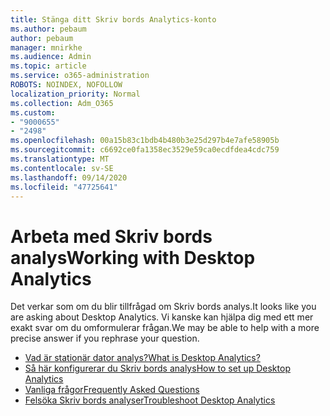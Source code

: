 ```yaml
---
title: Stänga ditt Skriv bords Analytics-konto
ms.author: pebaum
author: pebaum
manager: mnirkhe
ms.audience: Admin
ms.topic: article
ms.service: o365-administration
ROBOTS: NOINDEX, NOFOLLOW
localization_priority: Normal
ms.collection: Adm_O365
ms.custom:
- "9000655"
- "2498"
ms.openlocfilehash: 00a15b83c1bdb4b480b3e25d297b4e7afe58905b
ms.sourcegitcommit: c6692ce0fa1358ec3529e59ca0ecdfdea4cdc759
ms.translationtype: MT
ms.contentlocale: sv-SE
ms.lasthandoff: 09/14/2020
ms.locfileid: "47725641"
---
```

# <a name="working-with-desktop-analytics"></a><span data-ttu-id="ce4b3-102">Arbeta med Skriv bords analys</span><span class="sxs-lookup"><span data-stu-id="ce4b3-102">Working with Desktop Analytics</span></span>

<span data-ttu-id="ce4b3-103">Det verkar som om du blir tillfrågad om Skriv bords analys.</span><span class="sxs-lookup"><span data-stu-id="ce4b3-103">It looks like you are asking about Desktop Analytics.</span></span> <span data-ttu-id="ce4b3-104">Vi kanske kan hjälpa dig med ett mer exakt svar om du omformulerar frågan.</span><span class="sxs-lookup"><span data-stu-id="ce4b3-104">We may be able to help with a more precise answer if you rephrase your question.</span></span>

- [<span data-ttu-id="ce4b3-105">Vad är stationär dator analys?</span><span class="sxs-lookup"><span data-stu-id="ce4b3-105">What is Desktop Analytics?</span></span>](https://docs.microsoft.com/configmgr/desktop-analytics/overview)
- [<span data-ttu-id="ce4b3-106">Så här konfigurerar du Skriv bords analys</span><span class="sxs-lookup"><span data-stu-id="ce4b3-106">How to set up Desktop Analytics</span></span>](https://docs.microsoft.com/configmgr/desktop-analytics/set-up)
- [<span data-ttu-id="ce4b3-107">Vanliga frågor</span><span class="sxs-lookup"><span data-stu-id="ce4b3-107">Frequently Asked Questions</span></span>](https://docs.microsoft.com/configmgr/desktop-analytics/faq)
- [<span data-ttu-id="ce4b3-108">Felsöka Skriv bords analyser</span><span class="sxs-lookup"><span data-stu-id="ce4b3-108">Troubleshoot Desktop Analytics</span></span>](https://docs.microsoft.com/configmgr/desktop-analytics/troubleshooting)